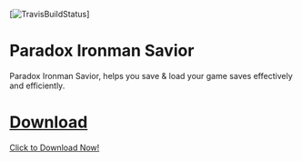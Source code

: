 [![TravisBuildStatus](https://travis-ci.org/WayOfModding/ParadoxIronmanSavior.svg?branch=dev)]

# Paradox Ironman Savior

Paradox Ironman Savior, helps you save & load your game saves effectively and efficiently.

# [Download](https://github.com/WayOfModding/ParadoxIronmanSavior/releases/latest)
[Click to Download Now!](https://github.com/WayOfModding/ParadoxIronmanSavior/releases/download/0.2/ParadoxSaveUtils.exe)